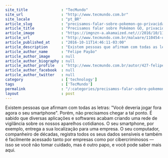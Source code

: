 ```yaml
---
site_title               : "TecMundo"
site_url                 : "http://www.tecmundo.com.br"
site_locale              : "pt_BR"
article_slug             : "precisamos-falar-sobre-pokemon-go-privacidade-e-ransomware"
article_title            : "Precisamos falar sobre Pokémon GO, privacidade e ransomware"
article_image            : "https://imgnzn-a.akamaized.net///2016/10/11/11142932813141-t1200x480.jpg"
article_url              : "http://www.tecmundo.com.br/malware/110454-olhar-eu-nao-devo-nada-saiba-voce-pensando-errado.htm"
article_published_at     : "2016-10-11T14:46:11-03:00"
article_description      : "Existem pessoas que afirmam com todas as letras: 'Você deveria jogar fora agora o seu smartphone'. Porém, não precisamos chegar a tal ponto. É sabido que diversas aplicações e softwares acabam criando uma rede de vigilância sobre os nossos aparelhos cotidianos. O seu smartphone, por exemplo, entrega a sua localização para uma empresa. O seu computador, companheiro de décadas, registra todos os seus dados sensíveis e também é facilmente acessado tanto por empresas como por cibercriminosos — isso se você não tomar cuidado, mas é outro papo, e você pode saber mais aqui."
article_author_name      : "Felipe Payão"
article_author_image     : null
article_author_biography : null
article_author_profile   : "http://www.tecmundo.com.br/autor/427-felipe-payao/"
article_author_facebook  : null
article_author_twitter   : null
category                 : ['technology']
tags                     : ['TecMundo']
permalink                : "/:categories/precisamos-falar-sobre-pokemon-go-privacidade-e-ransomware/"
layout                   : post
---
```


Existem pessoas que afirmam com todas as letras: "Você deveria jogar fora agora o seu smartphone". Porém, não precisamos chegar a tal ponto. É sabido que diversas aplicações e softwares acabam criando uma rede de vigilância sobre os nossos aparelhos cotidianos. O seu smartphone, por exemplo, entrega a sua localização para uma empresa. O seu computador, companheiro de décadas, registra todos os seus dados sensíveis e também é facilmente acessado tanto por empresas como por cibercriminosos — isso se você não tomar cuidado, mas é outro papo, e você pode saber mais aqui.
